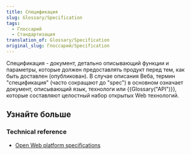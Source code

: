 ```yaml
---
title: Спецификация
slug: Glossary/Specification
tags:
  - Глоссарий
  - Стандартизация
translation_of: Glossary/Specification
original_slug: Глоссарий/Specification
---
```


Спецификация - документ, детально описывающий функции и параметры, которые должен предоставлять продукт перед тем, как быть доставлен (опубликован). В случае описания Веба, термин "спецификация" (часто сокращают до "spec") в основном означает документ, описывающий язык, технологи или {{Glossary("API")}}, которые составляют целостный набор открытых Web технологий.

## Узнайте больше

### Technical reference

- [Open Web platform specifications](/ru/docs/Web/Specification_list)
